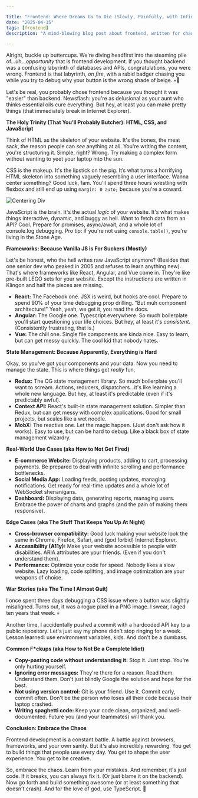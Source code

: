 ```yaml
---

title: "Frontend: Where Dreams Go to Die (Slowly, Painfully, with Infinite Loading Spinners)"
date: "2025-04-15"
tags: [frontend]
description: "A mind-blowing blog post about frontend, written for chaotic Gen Z engineers who are probably already burnt out."

---
```


Alright, buckle up buttercups. We're diving headfirst into the steaming pile of…uh…*opportunity* that is frontend development. If you thought backend was a confusing labyrinth of databases and APIs, congratulations, you were wrong. Frontend is that labyrinth, *on fire*, with a rabid badger chasing you while you try to debug why your button is the wrong shade of beige. 💀🙏

Let's be real, you probably chose frontend because you thought it was "easier" than backend. Newsflash: you're as delusional as your aunt who thinks essential oils cure everything. But hey, at least you can make pretty things (that immediately break in Internet Explorer).

**The Holy Trinity (That You’ll Probably Butcher): HTML, CSS, and JavaScript**

Think of HTML as the skeleton of your website. It's the bones, the meat sack, the reason people can *see* anything at all. You're writing the content, you're structuring it. Simple, right? Wrong. Try making a complex form without wanting to yeet your laptop into the sun.

CSS is the makeup. It's the lipstick on the pig. It’s what turns a horrifying HTML skeleton into something vaguely resembling a user interface. Wanna center something? Good luck, fam. You'll spend three hours wrestling with flexbox and still end up using `margin: 0 auto;` because you're a coward.

![Centering Div](https://i.imgflip.com/5g817n.jpg)

JavaScript is the brain. It's the actual *logic* of your website. It's what makes things interactive, dynamic, and buggy as hell. Want to fetch data from an API? Cool. Prepare for promises, async/await, and a whole lot of console.log debugging. Pro tip: if you're not using `console.table()`, you're living in the Stone Age.

**Frameworks: Because Vanilla JS is For Suckers (Mostly)**

Let's be honest, who the hell writes raw JavaScript anymore? (Besides that one senior dev who peaked in 2005 and refuses to learn anything new). That's where frameworks like React, Angular, and Vue come in. They're like pre-built LEGO sets for your website. Except the instructions are written in Klingon and half the pieces are missing.

*   **React:** The Facebook one. JSX is weird, but hooks are cool. Prepare to spend 90% of your time debugging prop drilling. "But muh component architecture!" Yeah, yeah, we get it, you read the docs.
*   **Angular:** The Google one. Typescript everywhere. So much boilerplate you'll start questioning your life choices. But hey, at least it's *consistent*. (Consistently frustrating, that is.)
*   **Vue:** The chill one. Single file components are kinda nice. Easy to learn, but can get messy quickly. The cool kid that nobody hates.

**State Management: Because Apparently, Everything is Hard**

Okay, so you've got your components and your data. Now you need to manage the state. This is where things get *really* fun.

*   **Redux:** The OG state management library. So much boilerplate you'll want to scream. Actions, reducers, dispatchers…it's like learning a whole new language. But hey, at least it's predictable (even if it's predictably awful).
*   **Context API:** React's built-in state management solution. Simpler than Redux, but can get messy with complex applications. Good for small projects, but scales like a wet noodle.
*   **MobX:** The reactive one. Let the magic happen. (Just don't ask how it works). Easy to use, but can be hard to debug. Like a black box of state management wizardry.

**Real-World Use Cases (aka How to Not Get Fired)**

*   **E-commerce Website:** Displaying products, adding to cart, processing payments. Be prepared to deal with infinite scrolling and performance bottlenecks.
*   **Social Media App:** Loading feeds, posting updates, managing notifications. Get ready for real-time updates and a whole lot of WebSocket shenanigans.
*   **Dashboard:** Displaying data, generating reports, managing users. Embrace the power of charts and graphs (and the pain of making them responsive).

**Edge Cases (aka The Stuff That Keeps You Up At Night)**

*   **Cross-browser compatibility:** Good luck making your website look the same in Chrome, Firefox, Safari, and (god forbid) Internet Explorer.
*   **Accessibility (A11y):** Make your website accessible to people with disabilities. ARIA attributes are your friends. (Even if you don't understand them).
*   **Performance:** Optimize your code for speed. Nobody likes a slow website. Lazy loading, code splitting, and image optimization are your weapons of choice.

**War Stories (aka The Time I Almost Quit)**

I once spent three days debugging a CSS issue where a button was slightly misaligned. Turns out, it was a rogue pixel in a PNG image. I swear, I aged ten years that week. 💀

Another time, I accidentally pushed a commit with a hardcoded API key to a public repository. Let's just say my phone didn't stop ringing for a week. Lesson learned: use environment variables, kids. And don't be a dumbass.

**Common F\*ckups (aka How to Not Be a Complete Idiot)**

*   **Copy-pasting code without understanding it:** Stop it. Just stop. You're only hurting yourself.
*   **Ignoring error messages:** They're there for a reason. Read them. Understand them. Don't just blindly Google the solution and hope for the best.
*   **Not using version control:** Git is your friend. Use it. Commit early, commit often. Don't be the person who loses all their code because their laptop crashed.
*   **Writing spaghetti code:** Keep your code clean, organized, and well-documented. Future you (and your teammates) will thank you.

**Conclusion: Embrace the Chaos**

Frontend development is a constant battle. A battle against browsers, frameworks, and your own sanity. But it's also incredibly rewarding. You get to build things that people use every day. You get to shape the user experience. You get to be creative.

So, embrace the chaos. Learn from your mistakes. And remember, it's just code. If it breaks, you can always fix it. (Or just blame it on the backend). Now go forth and build something awesome (or at least something that doesn't crash). And for the love of god, use TypeScript. 🙏
